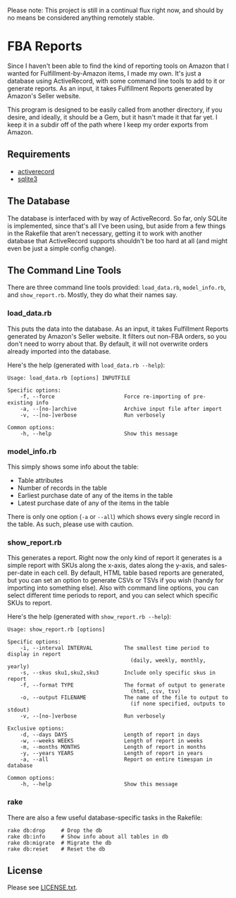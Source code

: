 Please note: This project is still in a continual flux right now, and should by no means be considered anything remotely stable.


FBA Reports
===========

Since I haven't been able to find the kind of reporting tools on Amazon that I wanted for Fulfillment-by-Amazon items, I made my own. It's just a database using ActiveRecord, with some command line tools to add to it or generate reports. As an input, it takes Fulfillment Reports generated by Amazon's Seller website.

This program is designed to be easily called from another directory, if you desire, and ideally, it should be a Gem, but it hasn't made it that far yet. I keep it in a subdir off of the path where I keep my order exports from Amazon.


Requirements
------------
- [activerecord](http://rubygems.org/gems/activerecord)
- [sqlite3](http://rubygems.org/gems/sqlite3)


The Database
------------
The database is interfaced with by way of ActiveRecord. So far, only SQLite is implemented, since that's all I've been using, but aside from a few things in the Rakefile that aren't necessary, getting it to work with another database that ActiveRecord supports shouldn't be too hard at all (and might even be just a simple config change).


The Command Line Tools
----------------------
There are three command line tools provided: `load_data.rb`, `model_info.rb`, and `show_report.rb`. Mostly, they do what their names say.

### load_data.rb

This puts the data into the database. As an input, it takes Fulfillment Reports generated by Amazon's Seller website. It filters out non-FBA orders, so you don't need to worry about that. By default, it will not overwrite orders already imported into the database.

Here's the help (generated with `load_data.rb --help`):

```
Usage: load_data.rb [options] INPUTFILE

Specific options:
    -f, --force                      Force re-importing of pre-existing info
    -a, --[no-]archive               Archive input file after import
    -v, --[no-]verbose               Run verbosely

Common options:
    -h, --help                       Show this message
```


### model_info.rb

This simply shows some info about the table:

- Table attributes
- Number of records in the table
- Earliest purchase date of any of the items in the table
- Latest purchase date of any of the items in the table

There is only one option (`-a` or `--all`) which shows every single record in the table. As such, please use with caution.


### show_report.rb

This generates a report. Right now the only kind of report it generates is a simple report with SKUs along the x-axis, dates along the y-axis, and sales-per-date in each cell. By default, HTML table based reports are generated, but you can set an option to generate CSVs or TSVs if you wish (handy for importing into something else). Also with command line options, you can select different time periods to report, and you can select which specific SKUs to report.

Here's the help (generated with `show_report.rb --help`):

```
Usage: show_report.rb [options]

Specific options:
    -i, --interval INTERVAL          The smallest time period to display in report
                                       (daily, weekly, monthly, yearly)
    -s, --skus sku1,sku2,sku3        Include only specific skus in report
    -f, --format TYPE                The format of output to generate
                                       (html, csv, tsv)
    -o, --output FILENAME            The name of the file to output to
                                       (if none specified, outputs to stdout)
    -v, --[no-]verbose               Run verbosely

Exclusive options:
    -d, --days DAYS                  Length of report in days
    -w, --weeks WEEKS                Length of report in weeks
    -m, --months MONTHS              Length of report in months
    -y, --years YEARS                Length of report in years
    -a, --all                        Report on entire timespan in database

Common options:
    -h, --help                       Show this message
```


### rake

There are also a few useful database-specific tasks in the Rakefile:

```
rake db:drop     # Drop the db
rake db:info     # Show info about all tables in db
rake db:migrate  # Migrate the db
rake db:reset    # Reset the db
```


License
-------
Please see [LICENSE.txt](LICENSE.txt).

